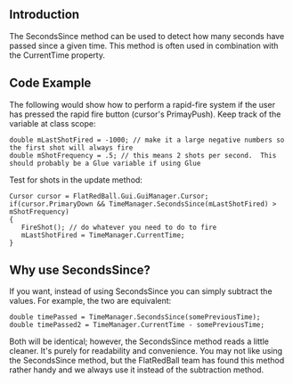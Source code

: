 ## Introduction

The SecondsSince method can be used to detect how many seconds have passed since a given time. This method is often used in combination with the CurrentTime property.

## Code Example

The following would show how to perform a rapid-fire system if the user has pressed the rapid fire button (cursor's PrimayPush). Keep track of the variable at class scope:

    double mLastShotFired = -1000; // make it a large negative numbers so the first shot will always fire
    double mShotFrequency = .5; // this means 2 shots per second.  This should probably be a Glue variable if using Glue

Test for shots in the update method:

    Cursor cursor = FlatRedBall.Gui.GuiManager.Cursor;
    if(cursor.PrimaryDown && TimeManager.SecondsSince(mLastShotFired) > mShotFrequency)
    {
       FireShot(); // do whatever you need to do to fire
       mLastShotFired = TimeManager.CurrentTime;
    }

## Why use SecondsSince?

If you want, instead of using SecondsSince you can simply subtract the values. For example, the two are equivalent:

    double timePassed = TimeManager.SecondsSince(somePreviousTime);
    double timePassed2 = TimeManager.CurrentTime - somePreviousTime;

Both will be identical; however, the SecondsSince method reads a little cleaner. It's purely for readability and convenience. You may not like using the SecondsSince method, but the FlatRedBall team has found this method rather handy and we always use it instead of the subtraction method.
